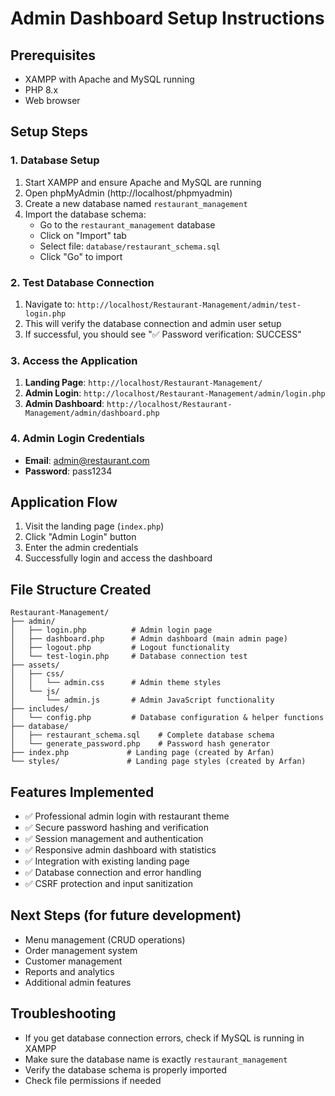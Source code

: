 # Admin Dashboard Setup Instructions

## Prerequisites
- XAMPP with Apache and MySQL running
- PHP 8.x
- Web browser

## Setup Steps

### 1. Database Setup
1. Start XAMPP and ensure Apache and MySQL are running
2. Open phpMyAdmin (http://localhost/phpmyadmin)
3. Create a new database named `restaurant_management`
4. Import the database schema:
   - Go to the `restaurant_management` database
   - Click on "Import" tab
   - Select file: `database/restaurant_schema.sql`
   - Click "Go" to import

### 2. Test Database Connection
1. Navigate to: `http://localhost/Restaurant-Management/admin/test-login.php`
2. This will verify the database connection and admin user setup
3. If successful, you should see "✅ Password verification: SUCCESS"

### 3. Access the Application
1. **Landing Page**: `http://localhost/Restaurant-Management/`
2. **Admin Login**: `http://localhost/Restaurant-Management/admin/login.php`
3. **Admin Dashboard**: `http://localhost/Restaurant-Management/admin/dashboard.php`

### 4. Admin Login Credentials
- **Email**: admin@restaurant.com
- **Password**: pass1234

## Application Flow
1. Visit the landing page (`index.php`)
2. Click "Admin Login" button
3. Enter the admin credentials
4. Successfully login and access the dashboard

## File Structure Created
```
Restaurant-Management/
├── admin/
│   ├── login.php          # Admin login page
│   ├── dashboard.php      # Admin dashboard (main admin page)
│   ├── logout.php         # Logout functionality
│   └── test-login.php     # Database connection test
├── assets/
│   ├── css/
│   │   └── admin.css      # Admin theme styles
│   └── js/
│       └── admin.js       # Admin JavaScript functionality
├── includes/
│   └── config.php         # Database configuration & helper functions
├── database/
│   ├── restaurant_schema.sql    # Complete database schema
│   └── generate_password.php    # Password hash generator
├── index.php             # Landing page (created by Arfan)
└── styles/               # Landing page styles (created by Arfan)
```

## Features Implemented
- ✅ Professional admin login with restaurant theme
- ✅ Secure password hashing and verification
- ✅ Session management and authentication
- ✅ Responsive admin dashboard with statistics
- ✅ Integration with existing landing page
- ✅ Database connection and error handling
- ✅ CSRF protection and input sanitization

## Next Steps (for future development)
- Menu management (CRUD operations)
- Order management system
- Customer management
- Reports and analytics
- Additional admin features

## Troubleshooting
- If you get database connection errors, check if MySQL is running in XAMPP
- Make sure the database name is exactly `restaurant_management`
- Verify the database schema is properly imported
- Check file permissions if needed